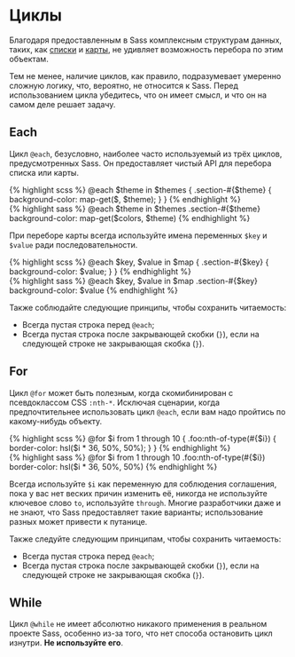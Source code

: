 # Циклы

Благодаря предоставленным в Sass комплексным структурам данных, таких, как [списки](#section-27) и [карты](#section-29), не удивляет возможность перебора по этим объектам.

Тем не менее, наличие циклов, как правило, подразумевает умеренно сложную логику, что, вероятно, не относится к Sass. Перед использованием цикла убедитесь, что он имеет смысл, и что он на самом деле решает задачу.

## Each

Цикл `@each`, безусловно, наиболее часто используемый из трёх циклов, предусмотренных Sass. Он предоставляет чистый API для перебора списка или карты.

<div class="code-block">
  <div class="code-block__wrapper" data-syntax="scss">
{% highlight scss %}
@each $theme in $themes {
  .section-#{$theme} {
    background-color: map-get($, $theme);
  }
}
{% endhighlight %}
  </div>
  <div class="code-block__wrapper" data-syntax="sass">
{% highlight sass %}
@each $theme in $themes
  .section-#{$theme}
    background-color: map-get($colors, $theme)
{% endhighlight %}
  </div>
</div>

При переборе карты всегда используйте имена переменных `$key` и `$value` ради последовательности.

<div class="code-block">
  <div class="code-block__wrapper" data-syntax="scss">
{% highlight scss %}
@each $key, $value in $map {
  .section-#{$key} {
    background-color: $value;
  }
}
{% endhighlight %}
  </div>
  <div class="code-block__wrapper" data-syntax="sass">
{% highlight sass %}
@each $key, $value in $map
  .section-#{$key}
    background-color: $value
{% endhighlight %}
  </div>
</div>

Также соблюдайте следующие принципы, чтобы сохранить читаемость:

* Всегда пустая строка перед `@each`;
* Всегда пустая строка после закрывающей скобки (`}`), если на следующей строке не закрывающая скобка (`}`).

## For

Цикл `@for` может быть полезным, когда скомибинирован с псевдоклассом CSS `:nth-*`. Исключая сценарии, когда предпочтительнее использовать цикл `@each`, если вам надо пройтись по какому-нибудь объекту.

<div class="code-block">
  <div class="code-block__wrapper" data-syntax="scss">
{% highlight scss %}
@for $i from 1 through 10 {
  .foo:nth-of-type(#{$i}) {
    border-color: hsl($i * 36, 50%, 50%);
  }
}
{% endhighlight %}
  </div>
  <div class="code-block__wrapper" data-syntax="sass">
{% highlight sass %}
@for $i from 1 through 10
  .foo:nth-of-type(#{$i})
    border-color: hsl($i * 36, 50%, 50%)
{% endhighlight %}
  </div>
</div>

Всегда используйте `$i` как переменную для соблюдения соглашения, пока у вас нет веских причин изменить её, никогда не используйте ключевое слово `to`, используйте `through`. Многие разработчики даже и не знают, что Sass предоставляет такие варианты; использование разных может привести к путанице.

Также следуйте следующим принципам, чтобы сохранить читаемость:

* Всегда пустая строка перед `@each`;
* Всегда пустая строка после закрывающей скобки (`}`), если на следующей строке не закрывающая скобка (`}`).

## While

Цикл `@while` не имеет абсолютно никакого применения в реальном проекте Sass, особенно из-за того, что нет способа остановить цикл изнутри. **Не используйте его**.
